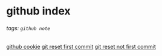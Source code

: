 # github index
###### tags: `github note`

[github cookie](https://hackmd.io/@HhEISRGJQTCDoM7tuJ6Tpg/BJ0JrZVBY)
[git reset first commit](https://stackoverflow.com/questions/6632191/how-to-revert-initial-git-commit)
[git reset not first commit](https://stackoverflow.com/questions/52686670/git-reset-soft-head-for-initial-commit)